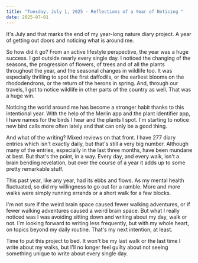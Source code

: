 ```yaml
---
title: "Tuesday, July 1, 2025 - Reflections of a Year of Noticing "
date: 2025-07-01
---
```


It's July and that marks the end of my year-long nature diary project.  A year of getting out doors and noticing what is around me.  

So how did it go?  From an active lifestyle perspective, the year was a huge success.  I got outside nearly every single day.  I noticed the changing of the seasons, the progression of flowers, of trees and of all the plants throughout the year, and the seasonal changes in wildlife too.  It was especially thrilling to spot the first daffodils, or the earliest blooms on the rhododendrons, or the return of the herons in spring.  And, through our travels, I got to notice wildlife in other parts of the country as well.  That was a huge win.  

Noticing the world around me has become a stronger habit thanks to this intentional year.  With the help of the Merlin app and the plant identifier app, I have names for the birds I hear and the plants I spot.  I'm starting to notice new bird calls more often lately and that can only be a good thing.

And what of the writing?  Mixed reviews on that front.  I have 277 diary entries which isn't exactly daily, but that's still a very big number.  Although many of the entries, especially in the last three months, have been mundane at best.  But that's the point, in a way.  Every day, and every walk, isn't a brain bending revelation, but over the course of a year it adds up to some pretty remarkable stuff.

This past year, like any year, had its ebbs and flows.  As my mental health fluctuated, so did my willingness to go out for a ramble.  More and more walks were simply running errands or a short walk for a few blocks.  

I'm not sure if the weird brain space caused fewer walking adventures, or if fewer walking adventures caused a weird brain space. But what I really noticed was I was avoiding sitting down and writing about my day, walk or not.  I'm looking forward to writing less frequently, but with my whole heart, on topics beyond my daily routine.  That's my next intention, at least.

Time to put this project to bed.  It won't be my last walk or the last time I write about my walks, but I'll no longer feel guilty about not seeing something unique to write about every single day.  


